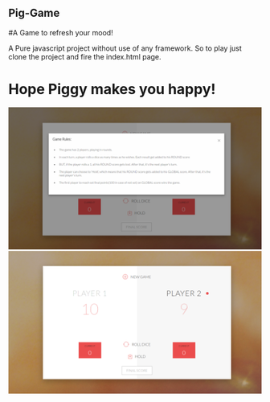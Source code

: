 ## Pig-Game

#A Game to refresh your mood!

A Pure javascript project without use of any framework. So to play just clone the project and fire the index.html page.


# Hope Piggy makes you happy!



![Piggy](Pig-game-1.png?raw=true "Piggy is happy!")
![Piggy](Pig-game-2.png?raw=true "Piggy is happy!")
